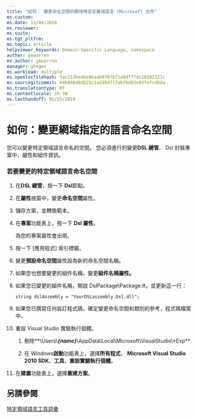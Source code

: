 ```yaml
---
title: "如何： 變更命名空間的網域特定定義域語言 |Microsoft 文件"
ms.custom: 
ms.date: 11/04/2016
ms.reviewer: 
ms.suite: 
ms.tgt_pltfrm: 
ms.topic: article
helpviewer_keywords: Domain-Specific Language, namespace
author: gewarren
ms.author: gewarren
manager: ghogen
ms.workload: multiple
ms.openlocfilehash: fac213be46e86aab8767b71a8dff7dc10202321c
ms.sourcegitcommit: 69b898d8d825c1a2d04777abf6d03e03fefcd6da
ms.translationtype: MT
ms.contentlocale: zh-TW
ms.lasthandoff: 01/25/2018
---
```

# <a name="how-to-change-the-namespace-of-a-domain-specific-language"></a>如何：變更網域指定的語言命名空間
您可以變更特定領域語言命名的空間。 您必須進行的變更**DSL 總管**、 Dsl 封裝專案中，屬性和組件資訊。  
  
### <a name="to-change-the-namespace-of-a-domain-specific-language"></a>若要變更的特定領域語言命名空間  
  
1.  在**DSL 總管**，按一下  **Dsl**節點。  
  
2.  在**屬性**視窗中，變更**命名空間**屬性。  
  
3.  儲存方案，並轉換範本。  
  
4.  在**專案**功能表上，按一下  **Dsl 屬性**。  
  
     為您的專案屬性會出現。  
  
5.  按一下 [應用程式]  索引標籤。  
  
6.  變更**預設命名空間**屬性設為新的命名空間名稱。  
  
7.  如果您也想要變更的組件名稱，變更**組件名稱屬性。**  
  
8.  如果您已變更的組件名稱，開啟 DslPackage\Package.tt，並更新這一行：  
  
     `string dslAssembly = "YourDSLassembly.Dsl.dll";`  
  
9. 如果您已撰寫任何自訂程式碼，確定變更命名空間和類別的參考，程式碼檔案中。  
  
10. 重設 Visual Studio 實驗執行個體。  
  
    1.  刪除**\Users\\***{name}***\AppData\Local\Microsoft\VisualStudio\\\*Exp**  
  
    2.  在 Windows**啟動**功能表上，選擇**所有程式**， **Microsoft Visual Studio 2010 SDK**，**工具**，**重設實驗執行個體**。  
  
11. 在**建置**功能表上，選擇**重建方案**。  
  
## <a name="see-also"></a>另請參閱

[特定領域語言工具詞彙](http://msdn.microsoft.com/ca5e84cb-a315-465c-be24-76aa3df276aa)